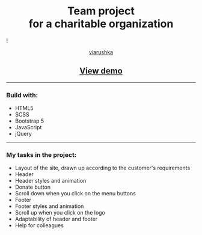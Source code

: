 # <center> Team project </center> <center> for a charitable organization </center>

!<center>[viarushka](https://github.com/ssstvch/charity_organization/blob/main/dist/assets/images/logo_for_readme.png)</center>

## <center> [View demo](https://ssstvch.github.io/charity_organization/) </center>

---

### Build with:

- HTML5
- SCSS
- Bootstrap 5
- JavaScript
- jQuery

---

### My tasks in the project:

- Layout of the site, drawn up according to the customer's requirements
- Header
- Header styles and animation
- Donate button
- Scroll down when you click on the menu buttons
- Footer
- Footer styles and animation
- Scroll up when you click on the logo
- Adaptability of header and footer
- Help for colleagues
